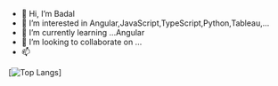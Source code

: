- 👋 Hi, I’m Badal
- 👀 I’m interested in Angular,JavaScript,TypeScript,Python,Tableau,...
- 🌱 I’m currently learning ...Angular
- 💞️ I’m looking to collaborate on ...
- 📫

[![Top Langs](https://github-readme-stats.vercel.app/api/top-langs/?username=pateba06&layout=compact)]
<!---
pateba06/pateba06 is a ✨ special ✨ repository because its `README.md` (this file) appears on your GitHub profile.
You can click the Preview link to take a look at your changes.
--->
